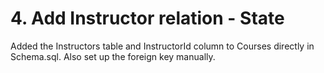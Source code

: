 # 4. Add Instructor relation - State

Added the Instructors table and InstructorId column to Courses directly in Schema.sql.
Also set up the foreign key manually.
